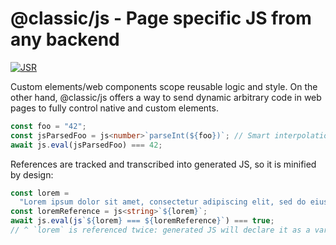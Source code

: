 # @classic/js - Page specific JS from any backend

[![JSR](https://jsr.io/badges/@classic/js)](https://jsr.io/@classic/js)

Custom elements/web components scope reusable logic and style. On the other
hand, @classic/js offers a way to send dynamic arbitrary code in web pages to
fully control native and custom elements.

```ts ignore
const foo = "42";
const jsParsedFoo = js<number>`parseInt(${foo})`; // Smart interpolation will result in `parseInt("42")`
await js.eval(jsParsedFoo) === 42;
```

References are tracked and transcribed into generated JS, so it is minified by
design:

```ts ignore
const lorem =
  "Lorem ipsum dolor sit amet, consectetur adipiscing elit, sed do eiusmod tempor incididunt ut labore et dolore magna aliqua. Ut enim ad minim veniam, quis nostrud exercitation ullamco laboris nisi ut aliquip ex ea commodo consequat. Duis aute irure dolor in reprehenderit in voluptate velit esse cillum dolore eu fugiat nulla pariatur. Excepteur sint occaecat cupidatat non proident, sunt in culpa qui officia deserunt mollit anim id est laborum.";
const loremReference = js<string>`${lorem}`;
await js.eval(js`${lorem} === ${loremReference}`) === true;
// ^ `lorem` is referenced twice: generated JS will declare it as a variable
```
